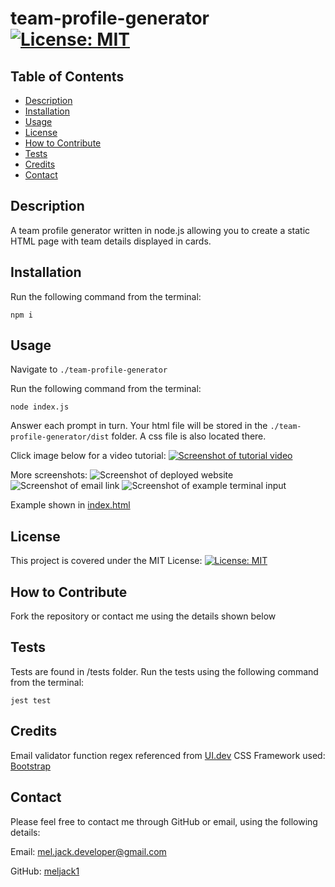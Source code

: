 # team-profile-generator [![License: MIT](https://img.shields.io/badge/License-MIT-yellow.svg)](https://opensource.org/licenses/MIT)

## Table of Contents
* [Description](#description)
* [Installation](#installation)
* [Usage](#usage)
* [License](#license)
* [How to Contribute](#how-to-contribute)
* [Tests](#tests)
* [Credits](#credits)
* [Contact](#contact)

## Description
A team profile generator written in node.js allowing you to create a static HTML page with team details displayed in cards.

## Installation
Run the following command from the terminal: 

```npm i```

## Usage
Navigate to ```./team-profile-generator```

Run the following command from the terminal: 

```node index.js```

Answer each prompt in turn. Your html file will be stored in the ```./team-profile-generator/dist``` folder. A css file is also located there.

Click image below for a video tutorial:
[![Screenshot of tutorial video](./images/screenshot.PNG)](https://drive.google.com/file/d/1yPEL9vANfyn6wwLGfYUXTc9gc4DzvMst/view)

More screenshots:
![Screenshot of deployed website](./images/screenshot2.PNG)
![Screenshot of email link](./images/screenshot3.PNG)
![Screenshot of example terminal input](./images/screenshot3.PNG)

Example shown in [index.html](./dist/index.html)

## License 
This project is covered under the MIT License: [![License: MIT](https://img.shields.io/badge/License-MIT-yellow.svg)](https://opensource.org/licenses/MIT)

## How to Contribute
Fork the repository or contact me using the details shown below

## Tests
Tests are found in /tests folder. Run the tests using the following command from the terminal: 

```jest test```

## Credits 
Email validator function regex referenced from [UI.dev](https://ui.dev/validate-email-address-javascript/)
CSS Framework used: [Bootstrap](https://getbootstrap.com/)

## Contact
Please feel free to contact me through GitHub or email, using the following details: 

Email: mel.jack.developer@gmail.com

GitHub: [meljack1](https://github.com/meljack1/)
